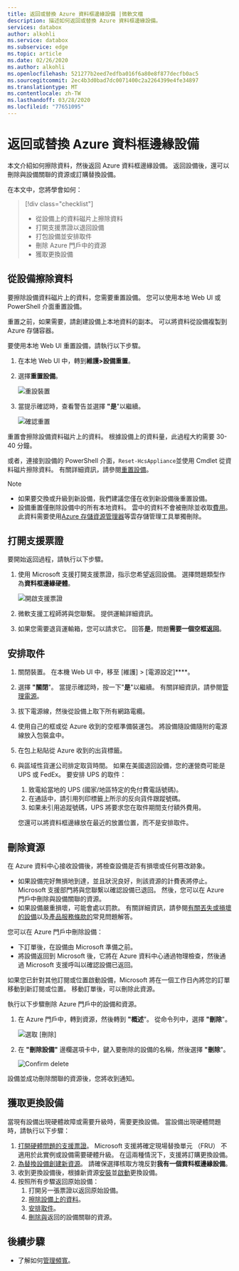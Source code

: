 ```yaml
---
title: 返回或替換 Azure 資料框邊緣設備 |微軟文檔
description: 描述如何返回或替換 Azure 資料框邊緣設備。
services: databox
author: alkohli
ms.service: databox
ms.subservice: edge
ms.topic: article
ms.date: 02/26/2020
ms.author: alkohli
ms.openlocfilehash: 521277b2eed7edfba016f6a80e8f877decfb0ac5
ms.sourcegitcommit: 2ec4b3d0bad7dc0071400c2a2264399e4fe34897
ms.translationtype: MT
ms.contentlocale: zh-TW
ms.lasthandoff: 03/28/2020
ms.locfileid: "77651095"
---
```

# <a name="return-or-replace-your-azure-data-box-edge-device"></a>返回或替換 Azure 資料框邊緣設備

本文介紹如何擦除資料，然後返回 Azure 資料框邊緣設備。 返回設備後，還可以刪除與設備關聯的資源或訂購替換設備。

在本文中，您將學會如何：

> [!div class="checklist"]
> * 從設備上的資料磁片上擦除資料
> * 打開支援票證以退回設備
> * 打包設備並安排取件
> * 刪除 Azure 門戶中的資源
> * 獲取更換設備

## <a name="erase-data-from-the-device"></a>從設備擦除資料

要擦除設備資料磁片上的資料，您需要重置設備。 您可以使用本地 Web UI 或 PowerShell 介面重置設備。

重置之前，如果需要，請創建設備上本地資料的副本。 可以將資料從設備複製到 Azure 存儲容器。

要使用本地 Web UI 重置設備，請執行以下步驟。

1. 在本地 Web UI 中，轉到**維護>設備重置**。
2. 選擇**重置設備**。

    ![重設裝置](media/data-box-edge-return-device/device-reset-1.png)

3. 當提示確認時，查看警告並選擇 **"是**"以繼續。

    ![確認重置](media/data-box-edge-return-device/device-reset-2.png)  

重置會擦除設備資料磁片上的資料。 根據設備上的資料量，此過程大約需要 30-40 分鐘。

或者，連接到設備的 PowerShell 介面，`Reset-HcsAppliance`並使用 Cmdlet 從資料磁片擦除資料。 有關詳細資訊，請參閱[重置設備](data-box-edge-connect-powershell-interface.md#reset-your-device)。

> [!NOTE]
> - 如果要交換或升級到新設備，我們建議您僅在收到新設備後重置設備。
> - 設備重置僅刪除設備中的所有本地資料。 雲中的資料不會被刪除並收取[費用](https://azure.microsoft.com/pricing/details/storage/)。 此資料需要使用[Azure 存儲資源管理器](https://azure.microsoft.com/features/storage-explorer/)等雲存儲管理工具單獨刪除。

## <a name="open-a-support-ticket"></a>打開支援票證

要開始返回過程，請執行以下步驟。

1. 使用 Microsoft 支援打開支援票證，指示您希望返回設備。 選擇問題類型作為**資料框邊緣硬體**。

    ![開啟支援票證](media/data-box-edge-return-device/open-support-ticket-1.png)  

2. 微軟支援工程師將與您聯繫。 提供運輸詳細資訊。
3. 如果您需要退貨運輸箱，您可以請求它。 回答**是**，問題**需要一個空框返回**。


## <a name="schedule-a-pickup"></a>安排取件

1. 關閉裝置。 在本機 Web UI 中，移至 [維護] > [電源設定]****。
2. 選擇 **"關閉**"。 當提示確認時，按一下"**是**"以繼續。 有關詳細資訊，請參閱[管理電源](data-box-gateway-manage-access-power-connectivity-mode.md#manage-power)。
3. 拔下電源線，然後從設備上取下所有網路電纜。
4. 使用自己的框或從 Azure 收到的空框準備裝運包。 將設備隨設備隨附的電源線放入包裝盒中。
5. 在包上粘貼從 Azure 收到的出貨標籤。
6. 與區域性貨運公司排定取貨時間。 如果在美國退回設備，您的運營商可能是 UPS 或 FedEx。 要安排 UPS 的取件：

    1. 致電給當地的 UPS (國家/地區特定的免付費電話號碼)。
    2. 在通話中，請引用列印標籤上所示的反向貨件跟蹤號碼。
    3. 如果未引用追蹤號碼，UPS 將要求您在取件期間支付額外費用。

    您還可以將資料框邊緣放在最近的放置位置，而不是安排取件。

## <a name="delete-the-resource"></a>刪除資源

在 Azure 資料中心接收設備後，將檢查設備是否有損壞或任何篡改跡象。

- 如果設備完好無損地到達，並且狀況良好，則該資源的計費表將停止。 Microsoft 支援部門將與您聯繫以確認設備已退回。 然後，您可以在 Azure 門戶中刪除與設備關聯的資源。
- 如果設備嚴重損壞，可能會處以罰款。 有關詳細資訊，請參閱[有關丟失或損壞的設備](https://azure.microsoft.com/pricing/details/databox/edge/)以及[產品服務條款的](https://www.microsoft.com/licensing/product-licensing/products)常見問題解答。  


您可以在 Azure 門戶中刪除設備：
-   下訂單後，在設備由 Microsoft 準備之前。
-   將設備返回到 Microsoft 後，它將在 Azure 資料中心通過物理檢查，然後通過 Microsoft 支援呼叫以確認設備已返回。

如果您已針對其他訂閱或位置啟動設備，Microsoft 將在一個工作日內將您的訂單移動到新訂閱或位置。 移動訂單後，可以刪除此資源。


執行以下步驟刪除 Azure 門戶中的設備和資源。

1. 在 Azure 門戶中，轉到資源，然後轉到 **"概述**"。 從命令列中，選擇 **"刪除**"。

    ![選取 [刪除]](media/data-box-edge-return-device/delete-resource-1.png)

2. 在 **"刪除設備"** 邊欄選項卡中，鍵入要刪除的設備的名稱，然後選擇 **"刪除**"。

    ![Confirm delete](media/data-box-edge-return-device/delete-resource-2.png)

設備並成功刪除關聯的資源後，您將收到通知。

## <a name="get-a-replacement-device"></a>獲取更換設備

當現有設備出現硬體故障或需要升級時，需要更換設備。 當設備出現硬體問題時，請執行以下步驟：

1. [打開硬體問題的支援票證](#open-a-support-ticket)。 Microsoft 支援將確定現場替換單元 （FRU） 不適用於此實例或設備需要硬體升級。 在這兩種情況下，支援將訂購更換設備。
2. [為替換設備創建新資源](data-box-edge-deploy-prep.md#create-a-new-resource)。 請確保選擇核取方塊反對**我有一個資料框邊緣設備**。 
3. 收到更換設備後，根據新資源[安裝](data-box-edge-deploy-install.md)並[啟動](data-box-edge-deploy-connect-setup-activate.md)更換設備。
4. 按照所有步驟返回原始設備：
    1. 打開另一張票證以返回原始設備。
    2. [擦除設備上的資料](#erase-data-from-the-device)。
    3. [安排取件](#schedule-a-pickup)。
    5. [刪除與](#delete-the-resource)返回的設備關聯的資源。



## <a name="next-steps"></a>後續步驟

- 了解如何[管理頻寬](data-box-edge-manage-bandwidth-schedules.md)。
